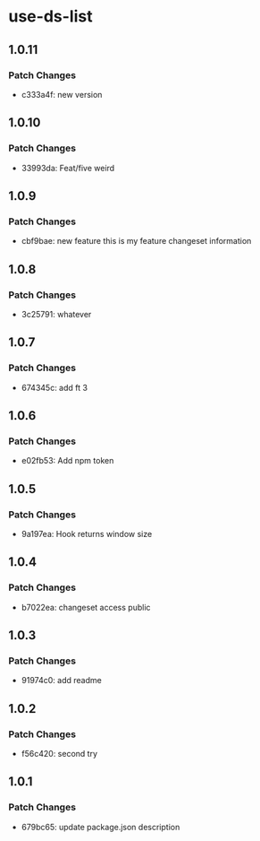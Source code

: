 # use-ds-list

## 1.0.11

### Patch Changes

- c333a4f: new version

## 1.0.10

### Patch Changes

- 33993da: Feat/five
  weird

## 1.0.9

### Patch Changes

- cbf9bae: new feature
  this is my feature changeset information

## 1.0.8

### Patch Changes

- 3c25791: whatever

## 1.0.7

### Patch Changes

- 674345c: add ft 3

## 1.0.6

### Patch Changes

- e02fb53: Add npm token

## 1.0.5

### Patch Changes

- 9a197ea: Hook returns window size

## 1.0.4

### Patch Changes

- b7022ea: changeset access public

## 1.0.3

### Patch Changes

- 91974c0: add readme

## 1.0.2

### Patch Changes

- f56c420: second try

## 1.0.1

### Patch Changes

- 679bc65: update package.json description
